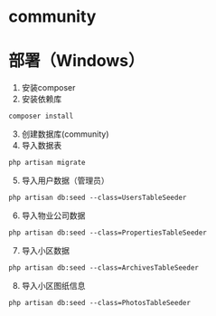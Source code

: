# community

# 部署（Windows）
1. 安装composer
2. 安装依赖库
```shell
composer install
```
3. 创建数据库(community)
4. 导入数据表
```shell
php artisan migrate
```
5. 导入用户数据（管理员）
```shell
php artisan db:seed --class=UsersTableSeeder
```
6. 导入物业公司数据
```shell
php artisan db:seed --class=PropertiesTableSeeder
```
7. 导入小区数据
```shell
php artisan db:seed --class=ArchivesTableSeeder
```
8. 导入小区图纸信息
```shell
php artisan db:seed --class=PhotosTableSeeder
```